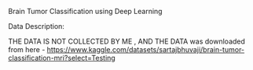 Brain Tumor Classification using Deep Learning

Data Description:

THE DATA IS NOT COLLECTED BY ME , AND THE DATA was downloaded from here - https://www.kaggle.com/datasets/sartajbhuvaji/brain-tumor-classification-mri?select=Testing
